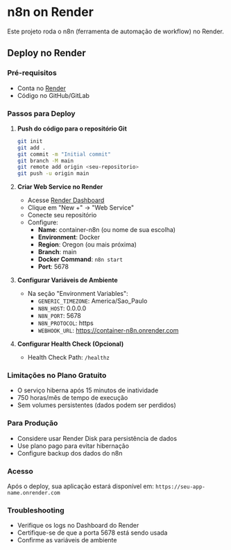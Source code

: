 # n8n on Render

Este projeto roda o n8n (ferramenta de automação de workflow) no Render.

## Deploy no Render

### Pré-requisitos
- Conta no [Render](https://render.com/)
- Código no GitHub/GitLab

### Passos para Deploy

1. **Push do código para o repositório Git**
   ```bash
   git init
   git add .
   git commit -m "Initial commit"
   git branch -M main
   git remote add origin <seu-repositorio>
   git push -u origin main
   ```

2. **Criar Web Service no Render**
   - Acesse [Render Dashboard](https://dashboard.render.com/)
   - Clique em "New +" → "Web Service"
   - Conecte seu repositório
   - Configure:
     - **Name**: container-n8n (ou nome de sua escolha)
     - **Environment**: Docker
     - **Region**: Oregon (ou mais próxima)
     - **Branch**: main
     - **Docker Command**: `n8n start`
     - **Port**: 5678

3. **Configurar Variáveis de Ambiente**
   - Na seção "Environment Variables":
     - `GENERIC_TIMEZONE`: America/Sao_Paulo
     - `N8N_HOST`: 0.0.0.0
     - `N8N_PORT`: 5678
     - `N8N_PROTOCOL`: https
     - `WEBHOOK_URL`: https://container-n8n.onrender.com

4. **Configurar Health Check (Opcional)**
   - Health Check Path: `/healthz`

### Limitações no Plano Gratuito
- O serviço hiberna após 15 minutos de inatividade
- 750 horas/mês de tempo de execução
- Sem volumes persistentes (dados podem ser perdidos)

### Para Produção
- Considere usar Render Disk para persistência de dados
- Use plano pago para evitar hibernação
- Configure backup dos dados do n8n

### Acesso
Após o deploy, sua aplicação estará disponível em:
`https://seu-app-name.onrender.com`

### Troubleshooting
- Verifique os logs no Dashboard do Render
- Certifique-se de que a porta 5678 está sendo usada
- Confirme as variáveis de ambiente
